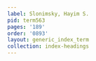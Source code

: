 ```yaml
---
label: Slonimsky, Hayim S.
pid: term563
pages: '189'
order: '0893'
layout: generic_index_term
collection: index-headings
---
```


